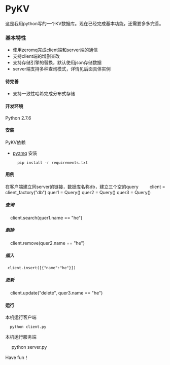 # PyKV
这是我用python写的一个KV数据库。现在已经完成基本功能，还需要多多完善。
### 基本特性
- 使用zeromq完成client端和server端的通信
- 支持client端的增删查改
- 支持存储引擎的替换，默认使用json存储数据 
- server端支持多种查询模式，详情见后面具体实例

#### 待完善
- 支持一致性哈希完成分布式存储
#### 开发环境
Python 2.7.6
#### 安装
PyKV依赖
- [pyzmq](https://github.com/zeromq/pyzmq)
安装	

	    pip install -r requirements.txt
#### 用例
在客户端建立同server的链接，数据库名称db，建立三个空的query
     
     client = client_factory("db")
     quer1 = Query()
     quer2 = Query()
     quer3 = Query()
##### 查询

     client.search(quer1.name == "he")
##### 删除

     client.remove(quer2.name == "he")
##### 插入

     client.insert([{"name":"he"}])
##### 更新

     client.update("delete", quer3.name == "he")
#### 运行
本机运行客户端

      python client.py
 本机运行服务端
 
      python server.py
      
 Have fun！
